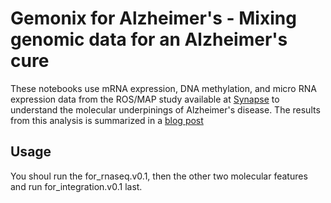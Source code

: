 # Gemonix for Alzheimer's - Mixing genomic data for an Alzheimer's cure
These notebooks use mRNA expression, DNA methylation, and micro RNA expression data from the ROS/MAP study available at [Synapse](https://www.synapse.org/#!Synapse:syn3219045 "Sage Bionetworks") to understand the molecular underpinings of Alzheimer's disease. The results from this analysis is summarized in a [blog post](https://medium.com/project-alzheimer-s)

## Usage
You shoul run the for_rnaseq.v0.1, then the other two molecular features and run for_integration.v0.1 last.

